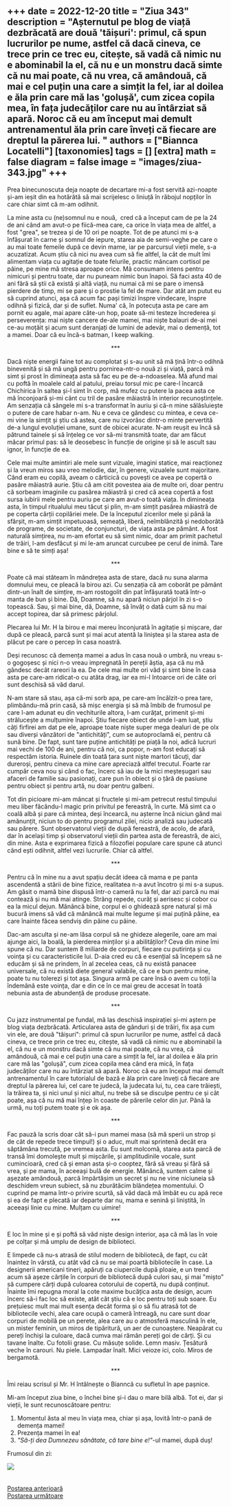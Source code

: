 
+++
date = 2022-12-20
title = "Ziua 343"
description = "Așternutul pe blog de viață dezbrăcată are două 'tăișuri': primul, că spun lucrurilor pe nume, astfel că dacă cineva, ce trece prin ce trec eu, citește, să vadă că nimic nu e abominabil la el, că nu e un monstru dacă simte că nu mai poate, că nu vrea, că amândouă, că mai e cel puțin una care a simțit la fel, iar al doilea e ăla prin care mă las 'golușă', cum zicea copila mea, în fața judecăților care nu au întârziat să apară. Noroc că eu am început mai demult antrenamentul ăla prin care înveți că fiecare are dreptul la părerea lui. "
authors = ["Biannca Locatelli"]
[taxonomies]
tags = []
[extra]
math = false
diagram = false
image = "images/ziua-343.jpg"
+++
---

Prea binecunoscuta deja noapte de decartare mi-a fost servită azi-noapte și-am ieșit din ea hotărâtă să mai scrijelesc o liniuță în răbojul nopților în care chiar simt că m-am odihnit.

La mine asta cu (ne)somnul nu e nouă,  cred că a început cam de pe la 24 de ani când am avut-o pe fiică-mea care, ca orice în viața mea de altfel, a fost "grea", se trezea și de 10 ori pe noapte. Tot de pe atunci mi s-a înfășurat în carne și somnul de iepure, starea aia de semi-veghe pe care o au mai toate femeile după ce devin mame, iar pe parcursul vieții mele, s-a acuzatizat. Acum știu că nici nu avea cum să fie altfel, la cât de mult îmi alimentam viața cu agitație de toate felurile, practic mâncam cortisol pe pâine, pe mine mă stresa aproape orice. Mă consumam intens pentru nimicuri și pentru toate, dar nu puneam nimic bun înapoi. Să faci asta 40 de ani fără să știi că există și altă viață, nu numai că mi se pare o imensă pierdere de timp, mi se pare și o prostie la fel de mare. Dar atât am putut eu să cuprind atunci, așa că acum fac pași timizi înspre vindecare, înspre odihnă și fizică, dar și de suflet. Numa' că, în potecuța asta pe care am pornit eu agale, mai apare câte-un hop, poate să-mi testeze încrederea și perseverența: mai niște cancere de-ale mamei, mai niște balauri de-ai mei ce-au moțăit și acum sunt deranjați de lumini de adevăr, mai o demență, tot a mamei. Doar că eu încă-s batman, I keep walking.

<p style="text-align: center;">***</p>

Dacă niște energii faine tot au complotat și s-au unit să mă țină într-o odihnă binevenită și să mă ungă pentru pornirea-ntr-o nouă zi și viață, parcă mă simt și prost în dimineața asta să fac eu pe de-a-ndoaselea. Mă afund mai cu poftă în moalele cald al patului, preiau torsul mic pe care-l încarcă Chichirica în saltea și-l simt în corp, mă mufez cu putere la pacea asta ce mă înconjoară și-mi cânt cu tril de pasăre măiastră în interior recunoștințele. Am senzația că sângele mi s-a transformat în auriu și că-n mine sălăsluiește o putere de care habar n-am. Nu e ceva ce gândesc cu mintea, e ceva ce-mi vine la simțit și știu că astea, care nu izvorăsc dintr-o minte pervertită de-a lungul evoluției umane, sunt de obicei acurate. N-am reușit eu încă să pătrund tainele și să înțeleg ce vor să-mi transmită toate, dar am făcut măcar primul pas: să le deosebesc în funcție de origine și să le ascult sau ignor, în funcție de ea.

Cele mai multe amintiri ale mele sunt vizuale, imagini statice, mai reacționez și la vreun miros sau vreo melodie, dar, în genere, vizualele sunt majoritare. Când eram eu copilă, aveam o cărticică cu povești ce avea pe copertă o pasăre măiastră aurie. Știu că am citit povestea aia de multe ori, doar pentru că sorbeam imaginile cu pasărea măiastră și cred că acea copertă a fost sursa iubirii mele pentru auriu pe care am avut-o toată viața. În dimineața asta, în timpul ritualului meu tăcut și plin, m-am simțit pasărea măiastră de pe coperta cărții copilăriei mele. De la începutul zicerilor mele și până la sfârșit, m-am simțit impetuoasă, semeață, liberă, neîmblânzită și nedoborâtă de programe, de societate, de conjuncturi, de viața asta pe pământ. A fost naturală simțirea, nu m-am efortat eu să simt nimic, doar am primit pachetul de trăiri, l-am desfăcut și mi le-am aruncat curcubee pe cerul de inimă. Tare bine e să te simți așa!

<p style="text-align: center;">***</p>

Poate că mai stăteam în mândrețea asta de stare, dacă nu suna alarma domnului meu, ce pleacă la birou azi. Cu senzația că am coborât pe pământ dintr-un înalt de simțire, m-am rostogolit din pat înfășurată toată într-o manta de bun și bine. Dă, Doamne, să nu apară niciun pârjol în zi s-o topească. Sau, și mai bine, dă, Doamne, să învăț o dată cum să nu mai accept topirea, dar să primesc pârjolul.

Plecarea lui Mr. H la birou e mai mereu înconjurată în agitație și mișcare, dar după ce pleacă, parcă sunt și mai acut atentă la liniștea și la starea asta de plăcut pe care o percep în casa noastră.

Deși recunosc că demența mamei a adus în casa nouă o umbră, nu vreau s-o gogoșesc și nici n-o vreau impregnată în pereții ăștia, așa că nu mă gândesc decât rareori la ea. De cele mai multe ori văd și simt bine în casa asta pe care-am ridicat-o cu atâta drag, iar ea mi-l întoarce ori de câte ori sunt deschisă să văd darul.

N-am stare să stau, așa că-mi sorb apa, pe care-am încălzit-o prea tare, plimbându-mă prin casă, să mișc energia și să mă îmbib de frumosul pe care l-am adunat eu din vechiturile altora, l-am curățat, primenit și-mi strălucește a mulțumire înapoi. Știu fiecare obiect de unde l-am luat, știu câți firfirei am dat pe ele, aproape toate niște super mega dealuri de pe olx sau diverși vânzători de "antichități", cum se autoproclamă ei, pentru că sună bine. De fapt, sunt tare puține antichități pe piață la noi, adică lucruri mai vechi de 100 de ani, pentru că noi, ca popor, n-am fost educați să respectăm istoria. Ruinele din toată țara sunt niște martori tăcuți, dar dureroși, pentru cineva ca mine care apreciază altfel trecutul. Foarte rar cumpăr ceva nou și când o fac, încerc să iau de la mici meșteșugari sau afaceri de familie sau pasionați, care pun în obiect și o țâră de pasiune pentru obiect și pentru artă, nu doar pentru galbeni.

Tot din picioare mi-am mâncat și fructele și mi-am petrecut restul timpului meu liber făcându-l magic prin privitul pe fereastră, în curte. Mă simt ca o coală albă și pare că mintea, deși încearcă, nu așterne încă niciun gând mai amănunțit, niciun to do pentru programul zilei, nicio analiză sau judecată sau părere. Sunt observatorul vieții de după fereastră, de acolo, de afară, dar în același timp și observatorul vieții din partea asta de fereastră, de aici, din mine. Asta e exprimarea fizică a filozofiei populare care spune că atunci când ești odihnit, altfel vezi lucrurile. Chiar că altfel.

<p style="text-align: center;">***</p>

Pentru că în mine nu a avut spațiu decât ideea că mama e pe panta ascendentă a stării de bine fizice, realitatea n-a avut încotro și mi s-a supus. Am găsit o mamă bine dispusă într-o cameră nu la fel, dar azi parcă nu mai contează și nu mă mai atinge. Strâng repede, curăț și aerisesc și cobor cu ea la micul dejun. Mănâncă bine, corpul ei o ghidează spre natural și mă bucură imens să văd că mănâncă mai multe legume și mai puțină pâine, ea care înainte făcea sendviș din pâine cu pâine.

Dac-am asculta și ne-am lăsa corpul să ne ghideze alegerile, oare am mai ajunge aici, la boală, la pierderea minților și a abilităților? Ceva din mine îmi spune că nu. Dar suntem 8 miliarde de corpuri, fiecare cu putirința și cu voința și cu caracteristicile lui. D-aia cred eu că e esențial să începem să ne educăm și să ne prindem, în al zecelea ceas, că nu există panacee universale, că nu există diete general valabile, că ce e bun pentru mine, poate tu nu tolerezi și tot așa. Singura armă pe care însă o avem cu toții la îndemână este voința, dar e din ce în ce mai greu de accesat în toată nebunia asta de abundență de produse procesate.

<p style="text-align: center;">***</p>

Cu jazz instrumental pe fundal, mă las deschisă inspirației și-mi aștern pe blog viața dezbrăcată. Articularea asta de gânduri și de trăiri, fix așa cum vin ele, are două "tăișuri": primul că spun lucrurilor pe nume, astfel că dacă cineva, ce trece prin ce trec eu, citește, să vadă că nimic nu e abominabil la el, că nu e un monstru dacă simte că nu mai poate, că nu vrea, că amândouă, că mai e cel puțin una care a simțit la fel, iar al doilea e ăla prin care mă las "golușă", cum zicea copila mea când era mică, în fața judecăților care nu au întârziat să apară. Noroc că eu am început mai demult antrenamentul în care tutorialul de bază e ăla prin care înveți că fiecare are dreptul la părerea lui, cel care te judecă, la judecata lui, tu, cea care trăiești, la trăirea ta, și nici unul și nici altul, nu trebe să se disculpe pentru ce și cât poate, așa că nu mă mai înțep în coaste de părerile celor din jur. Până la urmă, nu toți putem toate și e ok așa.

<p style="text-align: center;">***</p>

Fac pauză la scris doar cât să-i pun mamei masa (să mă sperii un strop și de cât de repede trece timpul!) și o aduc, mult mai sprintenă decât era săptămâna trecută, pe vremea asta. Eu sunt molcomă, starea asta parcă de transă îmi domolește mult și mișcările, și amplitudinile vocale, sunt cumincioară, cred că și eman asta și-o cooptez, fără să vreau și fără să vrea, și pe mama, în aceeași bulă de energie. Mănâncă, suntem calme și așezate amândouă, parcă împărtășim un secret și nu ne vine niciuneia să deschidem vreun subiect, să nu zburătăcim blândețea momentului. O cuprind pe mama într-o privire scurtă, să văd dacă mă îmbăt eu cu apă rece și ea de fapt e plecată iar departe dar nu, mama e senină și liniștită, în aceeași linie cu mine. Mulțam cu uimire!

<p style="text-align: center;">***</p>

E loc în mine și e și poftă să văd niște design interior, așa că mă las în voie pe colțar și mă umplu de design de biblioteci.

E limpede că nu-s atrasă de stilul modern de bibliotecă, de fapt, cu cât înaintez în vârstă, cu atât văd că nu se mai poartă bibliotecile în case. La designerii americani tineri, apăruți ca ciupercile după ploaie, e un trend acum să așeze cărțile în corpuri de bibliotecă după culori sau, și mai "mișto" să cumpere cărți după culoarea cotorului de copertă, nu după conținut. Înainte îmi repugna moral la cote maxime bucățica asta de design, acum încerc să-i fac loc să existe, atât cât știu că e loc pentru toți sub soare. Eu prețuiesc mult mai mult esența decât forma și o să fiu atrasă tot de bibliotecile vechi, alea care ocupă o cameră întreagă, nu care sunt doar corpuri de mobilă pe un perete, alea care au o atmosferă masculină în ele, un mister feminin, un miros de tipăritură, un aer de cunoaștere. Neapărat cu pereți închiși la culoare, dacă cumva mai rămân pereți goi de cărți. Și cu tavane înalte. Cu fotolii grase. Cu măsuțe solide. Lemn masiv. Țesătură veche în carouri. Nu piele. Lampadar înalt. Mici veioze ici, colo. Miros de bergamotă.

<p style="text-align: center;">***</p>

Îmi reiau scrisul și Mr. H întâlnește o Bianncă cu sufletul în ape pașnice.

Mi-am început ziua bine, o închei bine și-i dau o mare bilă albă. Tot ei, dar și vieții, le sunt recunoscătoare pentru:
1. Momentul ăsta al meu în viața mea, chiar și așa, lovită într-o pană de demența mamei!
2. Prezența mamei în ea!
3. _"Să-ți dea Dumnezeu sănătate, că tare bine e!"_\-ul mamei, după duș!

Frumosul din zi:

<div class="flex justify-center">
  <img src="images/343.jpeg" />
</div>

<br/>

<br/>

<div class="flex justify-between">
  <div>
    <a href="/blog/ziua-342/">Postarea anterioară</a>
  </div>
  <div>
    <a href="/blog/ziua-344/">Postarea următoare</a>
  </div>
</div>
